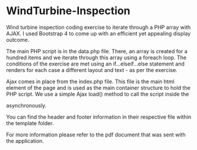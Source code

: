 # WindTurbine-Inspection
Wind turbine inspection coding exercise to iterate through a PHP array with AJAX. I used Bootstrap 4 to come up with an efficient yet appealing display outcome.

The main PHP script is in the data.php file. There, an array is created for a hundred items and we iterate through this array using a foreach loop. The conditions of the exercise are met using an if...elseif...else statement and renders for each case a different layout and text - as per the exercise. 

Ajax comes in place from the index.php file. This file is the main html element of the page and is used as the main container structure to hold the PHP script. We use a simple Ajax load() method to call the script inside the <div class='container'> asynchronously.

You can find the header and footer information in their respective file within the template folder.

For more information please refer to the pdf document that was sent with the application. 
